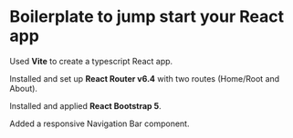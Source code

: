 # Boilerplate to jump start your React app

Used **Vite** to create a typescript React app.

Installed and set up **React Router v6.4** with two routes (Home/Root and About).

Installed and applied **React Bootstrap 5**.

Added a responsive Navigation Bar component.



